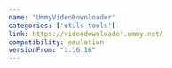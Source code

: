 ```yaml
---
name: "UmmyVideoDownloader"
categories: ['utils-tools']
link: https://videodownloader.ummy.net/
compatibility: emulation
versionFrom: "1.16.16"
---
```


